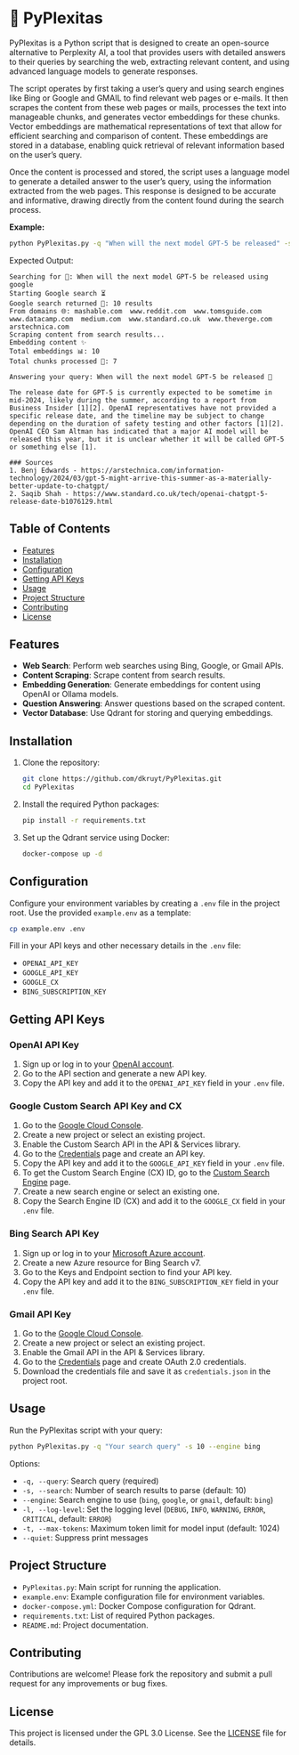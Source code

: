 # 🌟 PyPlexitas

PyPlexitas is a Python script that is designed to create an open-source alternative to Perplexity AI, a tool that provides users with detailed answers to their queries by searching the web, extracting relevant content, and using advanced language models to generate responses.

The script operates by first taking a user’s query and using search engines like Bing or Google and GMAIL to find relevant web pages or e-mails. It then scrapes the content from these web pages or mails, processes the text into manageable chunks, and generates vector embeddings for these chunks. Vector embeddings are mathematical representations of text that allow for efficient searching and comparison of content. These embeddings are stored in a database, enabling quick retrieval of relevant information based on the user’s query.

Once the content is processed and stored, the script uses a language model to generate a detailed answer to the user’s query, using the information extracted from the web pages. This response is designed to be accurate and informative, drawing directly from the content found during the search process.

**Example:**
```bash
python PyPlexitas.py -q "When will the next model GPT-5 be released" -s 10 --engine google 
```

Expected Output:
```
Searching for 🔎: When will the next model GPT-5 be released using google
Starting Google search ⏳
Google search returned 🔗: 10 results
From domains 🌐: mashable.com  www.reddit.com  www.tomsguide.com  www.datacamp.com  medium.com  www.standard.co.uk  www.theverge.com  arstechnica.com  
Scraping content from search results...
Embedding content ✨
Total embeddings 📊: 10
Total chunks processed 🧩: 7

Answering your query: When will the next model GPT-5 be released 🙋

The release date for GPT-5 is currently expected to be sometime in mid-2024, likely during the summer, according to a report from Business Insider [1][2]. OpenAI representatives have not provided a specific release date, and the timeline may be subject to change depending on the duration of safety testing and other factors [1][2]. OpenAI CEO Sam Altman has indicated that a major AI model will be released this year, but it is unclear whether it will be called GPT-5 or something else [1].

### Sources
1. Benj Edwards - https://arstechnica.com/information-technology/2024/03/gpt-5-might-arrive-this-summer-as-a-materially-better-update-to-chatgpt/
2. Saqib Shah - https://www.standard.co.uk/tech/openai-chatgpt-5-release-date-b1076129.html
```

## Table of Contents
- [Features](#features)
- [Installation](#installation)
- [Configuration](#configuration)
- [Getting API Keys](#getting-api-keys)
- [Usage](#usage)
- [Project Structure](#project-structure)
- [Contributing](#contributing)
- [License](#license)

## Features
- **Web Search**: Perform web searches using Bing, Google, or Gmail APIs.
- **Content Scraping**: Scrape content from search results.
- **Embedding Generation**: Generate embeddings for content using OpenAI or Ollama models.
- **Question Answering**: Answer questions based on the scraped content.
- **Vector Database**: Use Qdrant for storing and querying embeddings.

## Installation
1. Clone the repository:
    ```bash
    git clone https://github.com/dkruyt/PyPlexitas.git
    cd PyPlexitas
    ```

2. Install the required Python packages:
    ```bash
    pip install -r requirements.txt
    ```

3. Set up the Qdrant service using Docker:
    ```bash
    docker-compose up -d
    ```

## Configuration
Configure your environment variables by creating a `.env` file in the project root. Use the provided `example.env` as a template:
```bash
cp example.env .env
```
Fill in your API keys and other necessary details in the `.env` file:
- `OPENAI_API_KEY`
- `GOOGLE_API_KEY`
- `GOOGLE_CX`
- `BING_SUBSCRIPTION_KEY`

## Getting API Keys

### OpenAI API Key
1. Sign up or log in to your [OpenAI account](https://www.openai.com/).
2. Go to the API section and generate a new API key.
3. Copy the API key and add it to the `OPENAI_API_KEY` field in your `.env` file.

### Google Custom Search API Key and CX
1. Go to the [Google Cloud Console](https://console.cloud.google.com/).
2. Create a new project or select an existing project.
3. Enable the Custom Search API in the API & Services library.
4. Go to the [Credentials](https://console.cloud.google.com/apis/credentials) page and create an API key.
5. Copy the API key and add it to the `GOOGLE_API_KEY` field in your `.env` file.
6. To get the Custom Search Engine (CX) ID, go to the [Custom Search Engine](https://cse.google.com/cse/) page.
7. Create a new search engine or select an existing one.
8. Copy the Search Engine ID (CX) and add it to the `GOOGLE_CX` field in your `.env` file.

### Bing Search API Key
1. Sign up or log in to your [Microsoft Azure account](https://azure.microsoft.com/).
2. Create a new Azure resource for Bing Search v7.
3. Go to the Keys and Endpoint section to find your API key.
4. Copy the API key and add it to the `BING_SUBSCRIPTION_KEY` field in your `.env` file.

### Gmail API Key
1. Go to the [Google Cloud Console](https://console.cloud.google.com/).
2. Create a new project or select an existing project.
3. Enable the Gmail API in the API & Services library.
4. Go to the [Credentials](https://console.cloud.google.com/apis/credentials) page and create OAuth 2.0 credentials.
5. Download the credentials file and save it as `credentials.json` in the project root.

## Usage
Run the PyPlexitas script with your query:
```bash
python PyPlexitas.py -q "Your search query" -s 10 --engine bing
```
Options:
- `-q, --query`: Search query (required)
- `-s, --search`: Number of search results to parse (default: 10)
- `--engine`: Search engine to use (`bing`, `google`, or `gmail`, default: `bing`)
- `-l, --log-level`: Set the logging level (`DEBUG`, `INFO`, `WARNING`, `ERROR`, `CRITICAL`, default: `ERROR`)
- `-t, --max-tokens`: Maximum token limit for model input (default: 1024)
- `--quiet`: Suppress print messages

## Project Structure
- `PyPlexitas.py`: Main script for running the application.
- `example.env`: Example configuration file for environment variables.
- `docker-compose.yml`: Docker Compose configuration for Qdrant.
- `requirements.txt`: List of required Python packages.
- `README.md`: Project documentation.

## Contributing
Contributions are welcome! Please fork the repository and submit a pull request for any improvements or bug fixes.

## License
This project is licensed under the GPL 3.0 License. See the [LICENSE](LICENSE) file for details.
